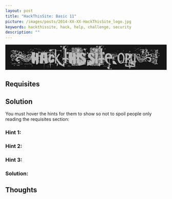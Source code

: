 ```yaml
---
layout: post
title: "HackThisSite: Basic 11"
picture: /images/posts/2014-XX-XX-HackThisSite_logo.jpg
keywords: hackthissite, hack, help, challenge, security
description: ""
---
```


![hackthissitelogo](/images/posts/2014-XX-XX-HackThisSite_logo.jpg "HackThisSite logo")



<!--more-->

## Requisites




## Solution

You must hover the hints for them to show so not to spoil people only reading the requisites section:

<h3 class="spoiler">Hint 1: <span></span></h3>
<h3 class="spoiler">Hint 2: <span></span></h3>
<h3 class="spoiler">Hint 3: <span></span></h3>
<h3 class="spoiler">Solution: <span></span></h3>


## Thoughts

